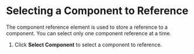 # Selecting a Component to Reference


The component reference element is used to store a reference to a component. You can select only one component reference at a time.

1.  Click **Select Component** to select a component to reference.


